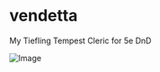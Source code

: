 # vendetta

My Tiefling Tempest Cleric for 5e DnD

![Image](https://github.com/user-attachments/assets/c1f456e4-d197-4e9b-a7bb-561902b3593c)
